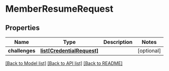 # MemberResumeRequest

## Properties
Name | Type | Description | Notes
------------ | ------------- | ------------- | -------------
**challenges** | [**list[CredentialRequest]**](CredentialRequest.md) |  | [optional] 

[[Back to Model list]](../README.md#documentation-for-models) [[Back to API list]](../README.md#documentation-for-api-endpoints) [[Back to README]](../README.md)


